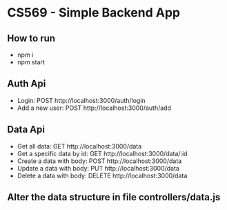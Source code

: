 # CS569 - Simple Backend App
## How to run
* npm i
* npm start
## Auth Api
* Login: POST http://localhost:3000/auth/login
* Add a new user: POST http://localhost:3000/auth/add
## Data Api
* Get all data: GET http://localhost:3000/data 
* Get a specific data by id: GET http://localhost:3000/data/:id
* Create a data with body: POST http://localhost:3000/data
* Update a data with body: PUT http://localhost:3000/data
* Delete a data with body: DELETE http://localhost:3000/data
## Alter the data structure in file controllers/data.js